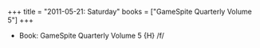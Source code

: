 +++
title = "2011-05-21: Saturday"
books = ["GameSpite Quarterly Volume 5"]
+++


* Book: GameSpite Quarterly Volume 5 {H} /f/
